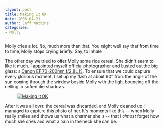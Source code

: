 ```yaml
---
layout: post
title: Making It OK
date: 2006-04-21
author: Jeff Watkins
categories:
- Molly
---
```


Molly cries a lot. No, much more than that. You might well say that from time to time, Molly stops crying briefly. Say, to inhale.

The other day we tried to offer Molly some rice cereal. She didn't seem to like it much. I appointed myself official photographer and busted out the big glass: a [Canon EF 70-200mm f/2.8L IS](http://consumer.usa.canon.com/ir/controller?act=ModelDetailAct&fcategoryid=150&modelid=7469 "A remnant of my high-flying single days"). To ensure that we could capture every glorious moment, I set up my flash at about 90&deg; from the angle of the sun coming through the window beside Molly with the light bouncing off the ceiling to soften the shadows.

<figure><a href="http://www.flickr.com/photo.gne?id=132592058"><img class="photo" src="http://static.flickr.com/49/132592058_c83f71898d.jpg" alt="Making It OK" border="0"></a> </figure>

After it was all over, the cereal was discarded, and Molly cleaned up, I managed to capture this photo of her. It's moments like this -- when Molly really smiles and shows us what a charmer she is -- that I *almost* forget how much she cries and what a pain in the neck she can be.